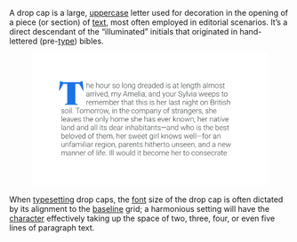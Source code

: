 
A drop cap is a large, [uppercase](/glossary/uppercase_lowercase) letter used for decoration in the opening of a piece (or section) of [text](/glossary/text_copy), most often employed in editorial scenarios. It’s a direct descendant of the “illuminated” initials that originated in hand-lettered (pre-[type](/glossary/type)) bibles.

<figure>

![Paragraph text with the first character—a drop-cap—highlighted.](images/thumbnail.svg)

</figure>

When [typesetting](/glossary/typesetting) drop caps, the [font](/glossary/font) size of the drop cap is often dictated by its alignment to the [baseline](/glossary/baseline) grid; a harmonious setting will have the [character](/glossary/character) effectively taking up the space of two, three, four, or even five lines of paragraph text.
